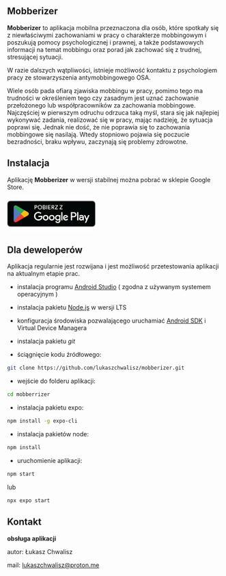 ## Mobberizer

**Mobberizer** to aplikacja mobilna przeznaczona dla osób, które spotkały się z niewłaściwymi zachowaniami w pracy o charakterze mobbingowym i poszukują pomocy psychologicznej i prawnej, a także podstawowych informacji na temat mobbingu oraz porad jak zachować się z trudnej, stresującej sytuacji. 

W razie dalszych wątpliwości, istnieje możliwość kontaktu z psychologiem pracy ze stowarzyszenia antymobbingowego OSA. 

Wiele osób pada ofiarą zjawiska mobbingu w pracy, pomimo tego ma trudności w określeniem tego czy zasadnym jest uznać zachowanie przełożonego lub współpracowników za zachowania mobbingowe. Najczęściej w pierwszym odruchu odrzuca taką myśl, stara się jak najlepiej wykonywać zadania, realizować się w pracy, mając nadzieję, że sytuacja poprawi się. Jednak nie dość, że nie poprawia się to zachowania mobbingowe się nasilają. Wtedy stopniowo pojawia się poczucie bezradności, braku wpływu, zaczynają się problemy zdrowotne.  

## Instalacja

Aplikację **Mobberizer** w wersji stabilnej można pobrać w sklepie Google Store.

[<img src="./assets/google-play-badge.png"
     alt="Pobierz z Google Play"
     height="80">](https://play.google.com/store/apps/details?id=com.lukaszchwalisz.Mobberizer)

## Dla deweloperów

Aplikacja regularnie jest rozwijana i jest możliwość przetestowania aplikacji na aktualnym etapie prac.

- instalacja programu [Android Studio](https://developer.android.com/studio) ( zgodna z używanym systemem operacyjnym )
- instalacja pakietu [Node.js](https://nodejs.org/en) w wersji LTS
- konfiguracja środowiska pozwalającego uruchamiać [Android SDK](https://reactnative.dev/docs/environment-setup?guide=native) i Virtual Device Managera
- instalacja pakietu *git*

- ściągnięcie kodu źródłowego:
```bash
git clone https://github.com/lukaszchwalisz/mobberizer.git
```
- wejście do folderu aplikacji:
```bash
cd mobberrizer
```
- instalacja pakietu expo:
```bash
npm install -g expo-cli
```
- instalacja pakietów node:
```bash
npm install
```
- uruchomienie aplikacji:
```bash
npm start
```
lub 
```bash
npx expo start
```

## Kontakt

**obsługa aplikacji**

autor: Łukasz Chwalisz

mail: lukaszchwalisz@proton.me


